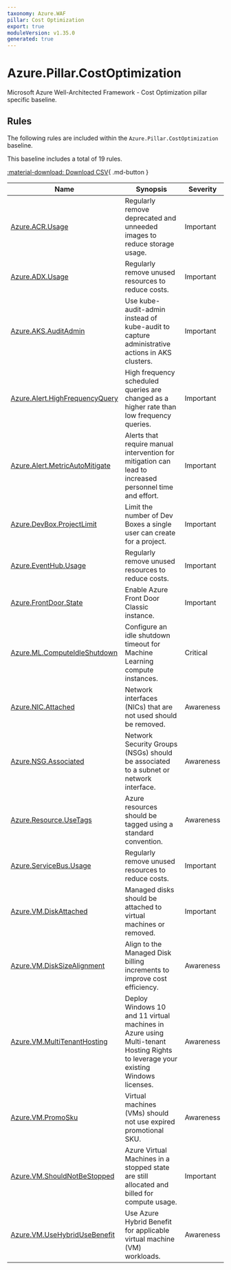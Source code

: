 ```yaml
---
taxonomy: Azure.WAF
pillar: Cost Optimization
export: true
moduleVersion: v1.35.0
generated: true
---
```


# Azure.Pillar.CostOptimization

Microsoft Azure Well-Architected Framework - Cost Optimization pillar specific baseline.

## Rules

The following rules are included within the `Azure.Pillar.CostOptimization` baseline.

This baseline includes a total of 19 rules.



[:material-download: Download CSV](Azure.Pillar.CostOptimization.csv){ .md-button }



Name | Synopsis | Severity
---- | -------- | --------
[Azure.ACR.Usage](../rules/Azure.ACR.Usage.md) | Regularly remove deprecated and unneeded images to reduce storage usage. | Important
[Azure.ADX.Usage](../rules/Azure.ADX.Usage.md) | Regularly remove unused resources to reduce costs. | Important
[Azure.AKS.AuditAdmin](../rules/Azure.AKS.AuditAdmin.md) | Use kube-audit-admin instead of kube-audit to capture administrative actions in AKS clusters. | Important
[Azure.Alert.HighFrequencyQuery](../rules/Azure.Alert.HighFrequencyQuery.md) | High frequency scheduled queries are changed as a higher rate than low frequency queries. | Important
[Azure.Alert.MetricAutoMitigate](../rules/Azure.Alert.MetricAutoMitigate.md) | Alerts that require manual intervention for mitigation can lead to increased personnel time and effort. | Important
[Azure.DevBox.ProjectLimit](../rules/Azure.DevBox.ProjectLimit.md) | Limit the number of Dev Boxes a single user can create for a project. | Important
[Azure.EventHub.Usage](../rules/Azure.EventHub.Usage.md) | Regularly remove unused resources to reduce costs. | Important
[Azure.FrontDoor.State](../rules/Azure.FrontDoor.State.md) | Enable Azure Front Door Classic instance. | Important
[Azure.ML.ComputeIdleShutdown](../rules/Azure.ML.ComputeIdleShutdown.md) | Configure an idle shutdown timeout for Machine Learning compute instances. | Critical
[Azure.NIC.Attached](../rules/Azure.NIC.Attached.md) | Network interfaces (NICs) that are not used should be removed. | Awareness
[Azure.NSG.Associated](../rules/Azure.NSG.Associated.md) | Network Security Groups (NSGs) should be associated to a subnet or network interface. | Awareness
[Azure.Resource.UseTags](../rules/Azure.Resource.UseTags.md) | Azure resources should be tagged using a standard convention. | Awareness
[Azure.ServiceBus.Usage](../rules/Azure.ServiceBus.Usage.md) | Regularly remove unused resources to reduce costs. | Important
[Azure.VM.DiskAttached](../rules/Azure.VM.DiskAttached.md) | Managed disks should be attached to virtual machines or removed. | Important
[Azure.VM.DiskSizeAlignment](../rules/Azure.VM.DiskSizeAlignment.md) | Align to the Managed Disk billing increments to improve cost efficiency. | Awareness
[Azure.VM.MultiTenantHosting](../rules/Azure.VM.MultiTenantHosting.md) | Deploy Windows 10 and 11 virtual machines in Azure using Multi-tenant Hosting Rights to leverage your existing Windows licenses. | Awareness
[Azure.VM.PromoSku](../rules/Azure.VM.PromoSku.md) | Virtual machines (VMs) should not use expired promotional SKU. | Awareness
[Azure.VM.ShouldNotBeStopped](../rules/Azure.VM.ShouldNotBeStopped.md) | Azure Virtual Machines in a stopped state are still allocated and billed for compute usage. | Important
[Azure.VM.UseHybridUseBenefit](../rules/Azure.VM.UseHybridUseBenefit.md) | Use Azure Hybrid Benefit for applicable virtual machine (VM) workloads. | Awareness
